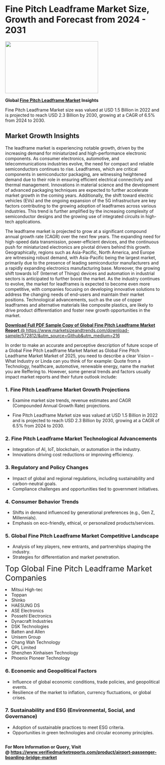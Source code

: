 <H1>Fine Pitch Leadframe Market Size, Growth and Forecast from 2024 - 2031</H1><img class="aligncenter size-medium wp-image-584254" src="https://thirdeyenews.in/wp-content/uploads/2024/09/Global-Market-Research-300x168.jpeg" alt="" width="300" height="168" /><p><strong>Global&nbsp;<a href="https://www.marketsizeandtrends.com/download-sample/572812/&amp;utm_source=Github&utm_medium=216">Fine Pitch Leadframe Market</a> Insights</strong></p><p>Fine Pitch Leadframe Market size was valued at USD 1.5 Billion in 2022 and is projected to reach USD 2.3 Billion by 2030, growing at a CAGR of 6.5% from 2024 to 2030.</p><p><h2>Market Growth Insights</h2> <p>The leadframe market is experiencing notable growth, driven by the increasing demand for miniaturized and high-performance electronic components. As consumer electronics, automotive, and telecommunications industries evolve, the need for compact and reliable semiconductors continues to rise. Leadframes, which are critical components in semiconductor packaging, are witnessing heightened demand due to their role in ensuring efficient electrical connectivity and thermal management. Innovations in material science and the development of advanced packaging techniques are expected to further accelerate market growth in the coming years. Additionally, the shift toward electric vehicles (EVs) and the ongoing expansion of the 5G infrastructure are key factors contributing to the growing adoption of leadframes across various industries. This trend is further amplified by the increasing complexity of semiconductor designs and the growing use of integrated circuits in high-tech applications.</p> <p><a href="#"></a></p> <p>The leadframe market is projected to grow at a significant compound annual growth rate (CAGR) over the next few years. The expanding need for high-speed data transmission, power-efficient devices, and the continuous push for miniaturized electronics are pivotal drivers behind this growth. Geographically, regions such as Asia-Pacific, North America, and Europe are witnessing robust demand, with Asia-Pacific being the largest market, primarily due to the presence of leading semiconductor manufacturers and a rapidly expanding electronics manufacturing base. Moreover, the growing shift towards IoT (Internet of Things) devices and automation in industrial sectors is anticipated to further boost the market. As the industry continues to evolve, the market for leadframes is expected to become even more competitive, with companies focusing on developing innovative solutions to address the changing needs of end-users and maintain their market positions. Technological advancements, such as the use of copper leadframes and alternative materials like composite plastics, are likely to drive product differentiation and foster new growth opportunities in the market.</p> <p><a href="#"></p><p><span class=""><strong>Download Full PDF Sample Copy of Global Fine Pitch Leadframe Market Report</strong> @ <a href="https://www.marketsizeandtrends.com/download-sample/572812/&amp;utm_source=Github&utm_medium=216" target="_blank">https://www.marketsizeandtrends.com/download-sample/572812/&amp;utm_source=Github&utm_medium=216</a></span></p><p>In order to make an accurate and perceptive description of future scope of a Global&nbsp;Fine Pitch Leadframe Market Market as Global&nbsp;Fine Pitch Leadframe Market Market of 2025, you need to describe a clear Vision &ndash; What Industry or Linda can you think of for example: Quote from a Technology, healthcare, automotive, renewable energy, name the market you are Reffering to. However, some general trends and factors usually impact market reports and their future outlook include:</p><h3>1.&nbsp;<strong>Fine Pitch Leadframe Market Growth Projections</strong></h3><ul><li>Examine market size trends, revenue estimates and CAGR (Compounded Annual Growth Rate) projections.</li><li><p>Fine Pitch Leadframe Market size was valued at USD 1.5 Billion in 2022 and is projected to reach USD 2.3 Billion by 2030, growing at a CAGR of 6.5% from 2024 to 2030.</p></li></ul><h3>2.&nbsp;<strong>Fine Pitch Leadframe Market Technological Advancements</strong></h3><ul><li>Integration of AI, IoT, blockchain, or automation in the industry.</li><li>Innovations driving cost reductions or improving efficiency.</li></ul><h3>3.&nbsp;<strong>Regulatory and Policy Changes</strong></h3><ul><li>Impact of global and regional regulations, including sustainability and carbon-neutral goals.</li><li>Compliance challenges and opportunities tied to government initiatives.</li></ul><h3>4.&nbsp;<strong>Consumer Behavior Trends</strong></h3><ul><li>Shifts in demand influenced by generational preferences (e.g., Gen Z, Millennials).</li><li>Emphasis on eco-friendly, ethical, or personalized products/services.</li></ul><h3>5.&nbsp;<strong>Global Fine Pitch Leadframe Market Competitive Landscape</strong></h3><ul><li>Analysis of key players, new entrants, and partnerships shaping the industry.</li><li>Strategies for differentiation and market penetration.</li></ul><p data-pm-slice="1 1 []"><span style="color: inherit; font-family: inherit; font-size: 25px;">Top Global Fine Pitch Leadframe Market Companies</span></p><div class="" data-test-id=""><p><li>Mitsui High-tec</li><li> Toppan</li><li> Shinko</li><li> HAESUNG DS</li><li> ASE Electronics</li><li> Possehl Electronics</li><li> Dynacraft Industries</li><li> DSK Technologies</li><li> Batten and Allen</li><li> Unisem Group</li><li> Chang Wah Technology</li><li> QPL Limited</li><li> Shenzhen Xinhaisen Technology</li><li> Phoenix Pioneer Technology</li></p></div><h3>6.&nbsp;<strong>Economic and Geopolitical Factors</strong></h3><ul><li>Influence of global economic conditions, trade policies, and geopolitical events.</li><li>Resilience of the market to inflation, currency fluctuations, or global crises.</li></ul><h3>7.&nbsp;<strong>Sustainability and ESG (Environmental, Social, and Governance)</strong></h3><ul><li>Adoption of sustainable practices to meet ESG criteria.</li><li>Opportunities in green technologies and circular economy principles.</li></ul><h2><strong style="font-size: 14px;">For More Information or Query, Visit @&nbsp;</strong><a style="background-color: #ffffff; font-size: 14px;" href="https://www.marketsizeandtrends.com/report/fine-pitch-leadframe-market/" target="_blank">https://www.verifiedmarketreports.com/product/airport-passenger-boarding-bridge-market</a></h2>
